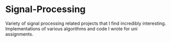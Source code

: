# Signal-Processing
Variety of signal processing related projects that I find incredibly interesting. Implementations of various algorithms and code I wrote for uni assignments.
